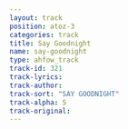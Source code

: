 ```yaml
---
layout: track
position: atoz-3
categories: track
title: Say Goodnight
name: say-goodnight
type: ahfow_track
track-id: 321
track-lyrics: 
track-author: 
track-sort: "SAY GOODNIGHT"
track-alpha: S
track-original: 
---
```

